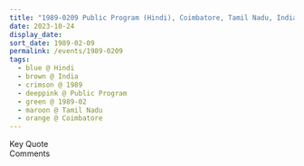 ```yaml
---
title: "1989-0209 Public Program (Hindi), Coimbatore, Tamil Nadu, India"
date: 2023-10-24
display_date: 
sort_date: 1989-02-09
permalink: /events/1989-0209
tags:
  - blue @ Hindi
  - brown @ India
  - crimson @ 1989
  - deeppink @ Public Program
  - green @ 1989-02
  - maroon @ Tamil Nadu
  - orange @ Coimbatore
---
```


<wave-list>
  <list-title color="green" width="75">Key Quote</list-title>
  <list-item color="BlanchedAlmond"  width="200"></list-item>
  <list-item color="Lavender"></list-item>
  <list-item color="BlanchedAlmond"></list-item>
</wave-list>

<br>

<wave-list>
  <list-title color="green" width="75">Comments</list-title>
  <list-item color="BlanchedAlmond"  width="200"></list-item>
  <list-item color="Lavender"></list-item>
  <list-item color="BlanchedAlmond"></list-item>
</wave-list>